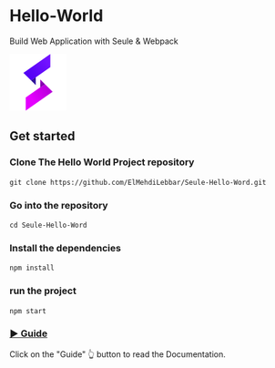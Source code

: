 # Hello-World

Build Web Application with Seule & Webpack 

![Seule Logo](https://raw.githubusercontent.com/ElMehdiLebbar/SeuleJs/master/s-lg.png)

## Get started

### Clone The Hello World Project repository

```console
git clone https://github.com/ElMehdiLebbar/Seule-Hello-Word.git
```

### Go into the repository 

```console
cd Seule-Hello-Word
```

### Install the dependencies

```console
npm install
```

### run the project

```console
npm start
```

### [▶️ Guide ](https://github.com/ElMehdiLebbar/Seule-Hello-Word)

Click on the "Guide" 👆 button to read the Documentation.
